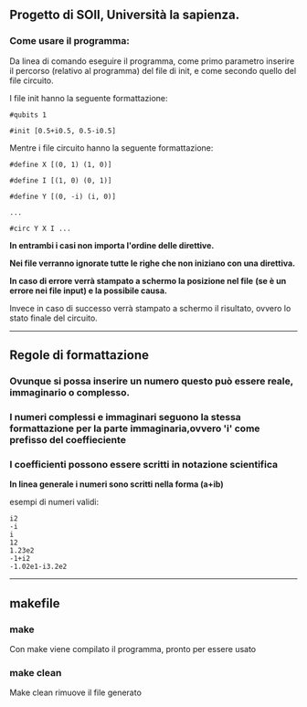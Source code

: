 ## Progetto di SOII, Università la sapienza.

### Come usare il programma:

Da linea di comando eseguire il programma,
come primo parametro inserire il percorso (relativo al programma)
del file di init, e come secondo quello del file circuito.

I file init hanno la seguente formattazione:

```
#qubits 1

#init [0.5+i0.5, 0.5-i0.5]
```

Mentre i file circuito hanno la seguente formattazione:

```
#define X [(0, 1) (1, 0)]

#define I [(1, 0) (0, 1)]

#define Y [(0, -i) (i, 0)]

...

#circ Y X I ...
```

**In entrambi i casi non importa l'ordine delle direttive.**

**Nei file verranno ignorate tutte le righe che non iniziano con una direttiva.**

**In caso di errore verrà stampato a schermo la posizione nel file**
**(se è un errore nei file input) e la possibile causa.**

Invece in caso di successo verrà stampato a schermo il risultato, ovvero
lo stato finale del circuito.

-----------------

## Regole di formattazione

### Ovunque si possa inserire un numero questo può essere reale, immaginario o complesso.

### I numeri complessi e immaginari seguono la stessa formattazione per la parte immaginaria,ovvero 'i' come prefisso del coeffieciente

### I coefficienti possono essere scritti in notazione scientifica

**In linea generale i numeri sono scritti nella forma (a+ib)**

esempi di numeri validi:
```
i2
-i
i
12
1.23e2
-1+i2
-1.02e1-i3.2e2
```

-----------------

## makefile

### make
Con make viene compilato il programma, pronto per essere usato
### make clean
Make clean rimuove il file generato